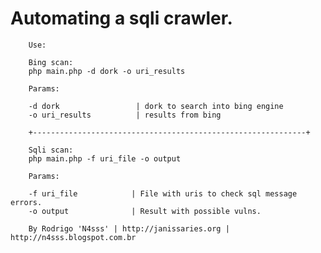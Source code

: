 Automating a sqli crawler.
===========================
        Use:

        Bing scan:
        php main.php -d dork -o uri_results

        Params:

        -d dork                 | dork to search into bing engine
        -o uri_results          | results from bing

        +-------------------------------------------------------------+

        Sqli scan:
        php main.php -f uri_file -o output

        Params:

        -f uri_file            | File with uris to check sql message errors.
        -o output              | Result with possible vulns.

        By Rodrigo 'N4sss' | http://janissaries.org | http://n4sss.blogspot.com.br
